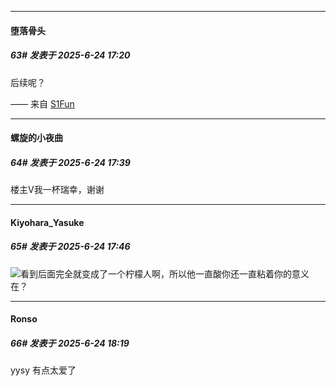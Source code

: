 ﻿
*****

####  堕落骨头  
##### 63#       发表于 2025-6-24 17:20

后续呢？

—— 来自 [S1Fun](https://s1fun.koalcat.com)


*****

####  螺旋的小夜曲  
##### 64#       发表于 2025-6-24 17:39

楼主V我一杯瑞幸，谢谢


*****

####  Kiyohara_Yasuke  
##### 65#       发表于 2025-6-24 17:46

<img src="https://static.stage1st.com/image/smiley/face2017/218.png" referrerpolicy="no-referrer">看到后面完全就变成了一个柠檬人啊，所以他一直酸你还一直粘着你的意义在？


*****

####  Ronso  
##### 66#       发表于 2025-6-24 18:19

yysy 有点太爱了

